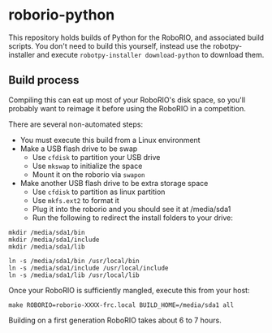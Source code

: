 roborio-python
==============

This repository holds builds of Python for the RoboRIO, and associated build
scripts. You don't need to build this yourself, instead use the robotpy-installer
and execute `robotpy-installer download-python` to download them.

Build process
-------------

Compiling this can eat up most of your RoboRIO's disk space, so you'll probably
want to reimage it before using the RoboRIO in a competition.

There are several non-automated steps:

* You must execute this build from a Linux environment
* Make a USB flash drive to be swap
  * Use `cfdisk` to partition your USB drive
  * Use `mkswap` to initialize the space
  * Mount it on the roborio via `swapon`
* Make another USB flash drive to be extra storage space
  * Use `cfdisk` to partition as linux partition
  * Use `mkfs.ext2` to format it
  * Plug it into the roborio and you should see it at /media/sda1
  * Run the following to redirect the install folders to your drive:

```
mkdir /media/sda1/bin
mkdir /media/sda1/include
mkdir /media/sda1/lib

ln -s /media/sda1/bin /usr/local/bin
ln -s /media/sda1/include /usr/local/include
ln -s /media/sda1/lib /usr/local/lib
```

Once your RoboRIO is sufficiently mangled, execute this from your host:

    make ROBORIO=roborio-XXXX-frc.local BUILD_HOME=/media/sda1 all

Building on a first generation RoboRIO takes about 6 to 7 hours.
